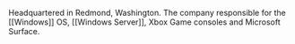 Headquartered in Redmond, Washington. 
The company responsible for the [[Windows]] OS, [[Windows Server]], Xbox Game consoles and Microsoft Surface.
